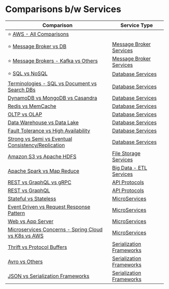 # Comparisons b/w Services

| Comparison                                                                                                            | Service Type                                                       |
|-----------------------------------------------------------------------------------------------------------------------|--------------------------------------------------------------------|
| :star: [AWS - All Comparisons](2_AWSServices/AWS-All-Comparisons.md)                                                  |                                                                    |
| :star: [Message Broker vs DB](4_MessageBrokersEDA/MessageBrokerVsDB.md)                                               | [Message Broker Services](4_MessageBrokersEDA)                     |
| :star: [Message Brokers - Kafka vs Others](4_MessageBrokersEDA/KafkaVsRabbitMQVsSQSVsSNS.md)                          | [Message Broker Services](4_MessageBrokersEDA)                     |
| :star: [SQL vs NoSQL](3_DatabaseServices/SQLvsNoSQL/Readme.md)                                                        | [Database Services](3_DatabaseServices)                            |
| [Terminologies - SQL vs Document vs Search DBs](3_DatabaseServices/SQLvsNoSQL/TermsComparisons.md)                    | [Database Services](3_DatabaseServices)                            |
| [DynamoDB vs MongoDB vs Casandra](3_DatabaseServices/NoSQL-Databases/DynamoDBVsMongoDBVsCasandra.md)                  | [Database Services](3_DatabaseServices)                            |
| [Redis vs MemCache](3_DatabaseServices/In-Memory-Databases/RedisVsMemcache.md)                                        | [Database Services](3_DatabaseServices)                            |
| [OLTP vs OLAP](3_DatabaseServices/OLTPvsOTAP.md)                                                                      | [Database Services](3_DatabaseServices)                            |
| [Data Warehouse vs Data Lake](6_BigDataServices/StorageDBs/Glossaries/DataWarehousesVsLake.md)                        | [Database Services](3_DatabaseServices)                            |
| [Fault Tolerance vs High Availability](7_PropertiesDistributedSystem/Reliability/FaultToleranceVsHighAvailability.md) | [Database Services](3_DatabaseServices)                            |
| [Strong vs Semi vs Eventual Consistency/Replication](3_DatabaseServices/Consistency&Replication/Readme.md)            | [Database Services](3_DatabaseServices)                            |
| [Amazon S3 vs Apache HDFS](11_FileStorageServicesHDFS/HDFSVsS3.md)                                                    | [File Storage Services](11_FileStorageServicesHDFS)                |
| [Apache Spark vs Map Reduce](6_BigDataServices/ETLServices/ApacheSparkVsMapReduce.md)                                 | [Big Data - ETL Services](6_BigDataServices/ETLServices/)          |
| [REST vs GraphQL vs gRPC](8_APIProtocols/Readme.md)                                                                   | [API Protocols](8_APIProtocols/Readme.md)                          |
| [REST vs GraphQL](8_APIProtocols/RESTvsGraphQL.md)                                                                    | [API Protocols](8_APIProtocols/Readme.md)                          |
| [Stateful vs Stateless](7_PropertiesDistributedSystem/StatefulVsStateless.md)                                         | [MicroServices](5_MicroServicesSOA)                                |
| [Event Driven vs Request Response Pattern](4_MessageBrokersEDA/EventDrivenVsRequestResponsePattern.md)                | [MicroServices](5_MicroServicesSOA)                                |
| [Web vs App Server](7_PropertiesDistributedSystem/WebVsAppServer.md)                                                  | [MicroServices](5_MicroServicesSOA)                                |
| [Microservices Concerns - Spring Cloud vs K8s vs AWS](5_MicroServicesSOA/SpringCloudVsK8sVsAWS.md)                    | [MicroServices](5_MicroServicesSOA)                                |
| [Thrift vs Protocol Buffers](8_APIProtocols/SerializationFrameworks/ProtoBuffersVsThrift.md)                          | [Serialization Frameworks](8_APIProtocols/SerializationFrameworks) |
| [Avro vs Others](8_APIProtocols/SerializationFrameworks/AvroVsOthers.md)                                              | [Serialization Frameworks](8_APIProtocols/SerializationFrameworks) |
| [JSON vs Serialization Frameworks](8_APIProtocols/DataInterchangeFormats/JSONVsSerializationFrameworks.md)            | [Serialization Frameworks](8_APIProtocols/SerializationFrameworks) |